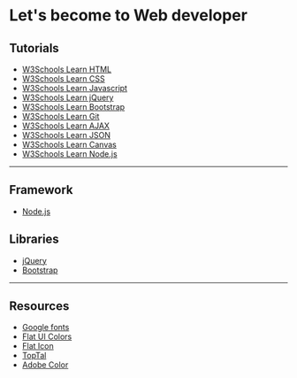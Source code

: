 # Let's become to Web developer

## Tutorials
- [W3Schools Learn HTML](https://www.w3schools.com/html/default.asp)
- [W3Schools Learn CSS](https://www.w3schools.com/css/default.asp)
- [W3Schools Learn Javascript](https://www.w3schools.com/js/default.asp)
- [W3Schools Learn jQuery](https://www.w3schools.com/jquery/default.asp)
- [W3Schools Learn Bootstrap](https://www.w3schools.com/bootstrap/bootstrap_ver.asp)
- [W3Schools Learn Git](https://www.w3schools.com/git/default.asp)
- [W3Schools Learn AJAX](https://www.w3schools.com/js/js_ajax_intro.asp)
- [W3Schools Learn JSON](https://www.w3schools.com/js/js_json_intro.asp)
- [W3Schools Learn Canvas](https://www.w3schools.com/graphics/canvas_intro.asp)
- [W3Schools Learn Node.js](https://www.w3schools.com/nodejs/nodejs_intro.asp)

<hr>

## Framework
- [Node.js](https://nodejs.org/en/)
## Libraries
- [jQuery](https://jquery.com/)
- [Bootstrap](https://getbootstrap.com/)

<hr>

## Resources
- [Google fonts](https://fonts.google.com/)
- [Flat UI Colors](https://flatuicolors.com/)
- [Flat Icon](https://www.flaticon.com/)
- [TopTal](https://www.toptal.com/designers/subtlepatterns/)
- [Adobe Color](https://color.adobe.com/fr/create/color-wheel)